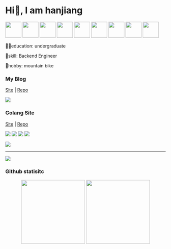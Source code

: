 <div>

# Hi👋, I am hanjiang
  
<img src="https://cdn.jsdelivr.net/gh/devicons/devicon/icons/go/go-original-wordmark.svg" width="50px"/>
  
<img src="https://cdn.jsdelivr.net/gh/devicons/devicon/icons/java/java-original-wordmark.svg" width="50px"/>
  
<img src="https://cdn.jsdelivr.net/gh/devicons/devicon/icons/vuejs/vuejs-original-wordmark.svg" width="50px"/>
   
<img src="https://cdn.jsdelivr.net/gh/devicons/devicon/icons/typescript/typescript-original.svg" width="50px"/>  

<img src="https://cdn.jsdelivr.net/gh/devicons/devicon/icons/javascript/javascript-original.svg" width="50px"/>
  
<img src="https://cdn.jsdelivr.net/gh/devicons/devicon/icons/html5/html5-original-wordmark.svg" width="50px"/>
          
<img src="https://cdn.jsdelivr.net/gh/devicons/devicon/icons/css3/css3-original-wordmark.svg" width="50px"/>
  
<img src="https://cdn.jsdelivr.net/gh/devicons/devicon/icons/lua/lua-original-wordmark.svg" width="50px"/>
          
<img src="https://cdn.jsdelivr.net/gh/devicons/devicon/icons/python/python-original-wordmark.svg" width="50px"/>
          
          
          
          
          

👨‍🎓education: undergraduate

🚀skill: Backend Engineer
  
🚴hobby: mountain bike

</div>

### My Blog

[Site](https://246859.github.io/) | [Repo](https://github.com/246859/246859.github.io)

![](https://public-1308755698.cos.ap-chongqing.myqcloud.com//img/202305041145685.png)

### Golang Site
[Site](https://golang.halfiisland.com/) | [Repo](https://github.com/CQUT-Programmer/Golang-Doc)

![](https://img.shields.io/static/v1?label=view&message=3k%2B/months&color=blue)
![](https://img.shields.io/badge/article-30%2B-green)
![](https://img.shields.io/badge/star-17-orange)
![](https://img.shields.io/badge/fork-15-red)

![](https://public-1308755698.cos.ap-chongqing.myqcloud.com//img/202305041153605.png)

---

![](https://camo.githubusercontent.com/e2fed45eeddf5c4e8af379d928f6c2da3617a343291af1763c6af7bab347e431/68747470733a2f2f63646e2e6a7364656c6976722e6e65742f67682f73756e3032323553554e2f73756e3032323553554e2f6173736574732f696d616765732f69636f6e2e706e67)

### Github statisitc
<div align="center">
  <img src="https://github-readme-stats.vercel.app/api?username=246859&show_icons=true&theme=onedark" style="height:200px"/>
  <img src="https://github-readme-stats.vercel.app/api/top-langs/?username=246859&layout=compact" style="height:200px"/>
</div>
